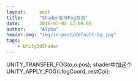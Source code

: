 ```yaml
---
layout:     post
title:      "Shader支持Fog方法"
date:       2016-03-02 12:00:00
author:     "Alpha"
header-img: "img/in-post/default-bg.jpg"
tags:
    - Unity3dShader
---
```


UNITY_TRANSFER_FOG(o,o.pos);
shader中加这个  UNITY_APPLY_FOG(i.fogCoord, restCol);
